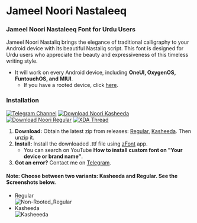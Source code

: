 # Jameel Noori Nastaleeq

### Jameel Noori Nastaleeq Font for Urdu Users
Jameel Noori Nastaliq brings the elegance of traditional calligraphy to your Android device with its beautiful Nastaliq script. This font is designed for Urdu users who appreciate the beauty and expressiveness of this timeless writing style.

* It will work on every Android device, including <b>OneUI, OxygenOS, FuntouchOS, and MIUI</b>.
  * If you have a rooted device, click <a href="https://github.com/Hassan-kareem/Nastaliq-Urdu_font">here</a>.

### Installation

[![Telegram Channel](https://img.shields.io/badge/Join-Telegram-blue?style=plastic&logo=telegram)](https://t.me/HassansTechInsights)
[![Download Noori Kasheeda](https://img.shields.io/badge/Download-Noori%20Kasheeda-brightgreen?style=plastic&logo=github)](https://github.com/Hassan-kareem/Nastaliq-Urdu_font/releases/download/v1-Kasheeda/JameelNoori-Kasheeda.zip)
[![Download Noori Regular](https://img.shields.io/badge/Download-Noori%20Regular-darkgreen?style=plastic&logo=github)](https://github.com/Hassan-kareem/Nastaliq-Urdu_font/releases/download/v1-Regular/JameelNoori-Regular.zip)
[![XDA Thread](https://img.shields.io/badge/XDA%20Thread-Visit%20Now-green?style=plastic)](https://xdaforums.com/t/font-nastaliq-urdu-for-android.4647453/)

1. **Download:** Obtain the latest zip from releases: [Regular](https://github.com/Hassan-kareem/Nastaliq-Urdu_font/releases/download/v1-Regular/JameelNoori-Regular.zip), [Kasheeda](https://github.com/Hassan-kareem/Nastaliq-Urdu_font/releases/download/v1-Kasheeda/JameelNoori-Kasheeda.zip). Then unzip it.
2. **Install:** Install the downloaded .ttf file using [zFont](https://play.google.com/store/apps/details?id=com.htetznaing.zfont2) app.
   * You can search on YouTube <b>How to install custom font on "Your device or brand name"</b>.
3. **Got an error?** Contact me on [Telegram](https://t.me/HassansTechInsights).

#### Note: Choose between two variants: Kasheeda and Regular. See the Screenshots below. <br>
* Regular <br>
![Non-Rooted_Regular](https://github.com/Hassan-kareem/Nastaliq-Urdu_font/assets/144518310/9a141fe2-d493-4468-bd2b-bb4dd8701c74)
* Kasheeda <br>
![Kasheeeda](https://github.com/Hassan-kareem/Nastaliq-Urdu_font/assets/144518310/a6fc6d80-db48-4242-8aba-c6f8387df789)
